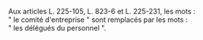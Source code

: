 Aux articles L. 225-105, L. 823-6 et L. 225-231, les mots :\
" le comité d'entreprise " sont remplacés par les mots :\
" les délégués du personnel ".

